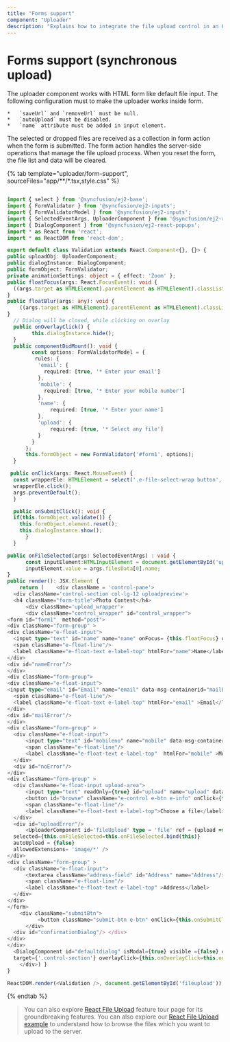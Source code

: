 ```yaml
---
title: "Forms support"
component: "Uploader"
description: "Explains how to integrate the file upload control in an HTML form (synchronous mode) and submit a form with selected files."
---
```


# Forms support (synchronous upload)

The uploader component works with HTML form like default file input. The following configuration
must to make the uploader works inside form.

    *   `saveUrl` and `removeUrl` must be null.
    *   `autoUpload` must be disabled.
    *   `name` attribute must be added in input element.

The selected or dropped files are received as a collection in form action when the form is submitted.
The form action handles the server-side operations that manage the file upload process.
When you reset the form, the file list and data will be cleared.

{% tab template="uploader/form-support", sourceFiles="app/**/*.tsx,style.css" %}

```typescript

import { select } from '@syncfusion/ej2-base';
import { FormValidator } from '@syncfusion/ej2-inputs';
import { FormValidatorModel } from '@syncfusion/ej2-inputs';
import { SelectedEventArgs, UploaderComponent } from '@syncfusion/ej2-react-inputs';
import { DialogComponent } from '@syncfusion/ej2-react-popups';
import * as React from 'react';
import * as ReactDOM from 'react-dom';

export default class Validation extends React.Component<{}, {}> {
public uploadObj: UploaderComponent;
public dialogInstance: DialogComponent;
public formObject: FormValidator;
private animationSettings: object = { effect: 'Zoom' };
public floatFocus(args: React.FocusEvent): void {
  ((args.target as HTMLElement).parentElement as HTMLElement).classList.add('e-input-focus');
}
public floatBlur(args: any): void {
    ((args.target as HTMLElement).parentElement as HTMLElement).classList.remove('e-input-focus');
}
  // Dialog will be closed, while clicking on overlay
  public onOverlayClick() {
        this.dialogInstance.hide();
  }
  public componentDidMount(): void {
        const options: FormValidatorModel = {
         rules: {
          'email': {
            required: [true, '* Enter your email']
          },
          'mobile': {
            required: [true, '* Enter your mobile number']
          },
          'name': {
              required: [true, '* Enter your name']
          },
          'upload': {
              required: [true, '* Select any file']
          }
        }
      };
      this.formObject = new FormValidator('#form1', options);
  }

 public onClick(args: React.MouseEvent) {
  const wrapperEle: HTMLElement = select('.e-file-select-wrap button', document) as HTMLElement;
  wrapperEle.click();
  args.preventDefault();
  }

  public onSubmitClick(): void {
  if(this.formObject.validate()) {
    this.formObject.element.reset();
    this.dialogInstance.show();
      }
  }

public onFileSelected(args: SelectedEventArgs) : void {
      const inputElement:HTMLInputElement = document.getElementById('upload') as HTMLInputElement;
      inputElement.value = args.filesData[0].name;
}
public render(): JSX.Element {
    return (    <div className = 'control-pane'>
  <div className='control-section col-lg-12 uploadpreview'>
  <h4 className="form-title">Photo Contest</h4>
      <div className='upload_wrapper'>
      <div className="control_wrapper" id="control_wrapper">
<form id="form1"  method="post">
<div className="form-group" >
<div className="e-float-input">
  <input type="text" id="name" name="name" onFocus= {this.floatFocus} onBlur= {this.floatBlur}  data-msg-containerid="nameError" />
  <span className="e-float-line"/>
  <label className="e-float-text e-label-top" htmlFor="name">Name</label>
</div>
<div id="nameError"/>
</div>
<div className="form-group">
<div className="e-float-input">
<input type="email" id="Email" name="email" data-msg-containerid="mailError"/>
  <span className="e-float-line"/>
  <label className="e-float-text e-label-top" htmlFor="email" >Email</label>
</div>
<div id="mailError"/>
</div>
<div className="form-group" >
  <div className="e-float-input">
      <input type="text" id="mobileno" name="mobile" data-msg-containerid="noError" />
      <span className="e-float-line"/>
      <label className="e-float-text e-label-top"  htmlFor="mobile" >Mobile no</label>
  </div>
  <div id="noError"/>
</div>
<div className="form-group" >
  <div className="e-float-input upload-area">
      <input type="text" readOnly={true} id="upload" name="upload" data-msg-containerid="uploadError"/>
      <button id="browse" className="e-control e-btn e-info" onClick={this.onClick}>Browse..</button>
      <span className="e-float-line"/>
      <label className="e-float-text e-label-top">Choose a file</label>
  </div>
  <div id="uploadError"/>
      <UploaderComponent id='fileUpload' type = 'file' ref = {upload => {this.uploadObj = upload !}}
  selected={this.onFileSelected=this.onFileSelected.bind(this)}
  autoUpload = {false}
  allowedExtensions= 'image/*' />
</div>
<div className="form-group" >
  <div className="e-float-input">
      <textarea className="address-field" id="Address" name="Address"/>
      <span className="e-float-line"/>
      <label className="e-float-text e-label-top" >Address</label>
  </div>
</div>
</form>
    <div className="submitBtn">
          <button className="submit-btn e-btn" onClick={this.onSubmitClick = this.onSubmitClick.bind(this)} id="submit-btn">Submit</button>
      </div>
  <div id="confirmationDialog"/> </div>
</div>
</div>
  <DialogComponent id="defaultdialog" isModal={true} visible ={false} content = 'Your details has been updated successfully, Thank you' animationSettings={this.animationSettings} width={'50%'}  ref={dialog => this.dialogInstance = dialog!}
  target={'.control-section'} overlayClick={this.onOverlayClick=this.onOverlayClick.bind(this)} />
    </div>) }
}

ReactDOM.render(<Validation />, document.getElementById('fileupload'));
```

{% endtab %}

>You can also explore [React File Upload](https://www.syncfusion.com/react-ui-components/react-file-upload) feature tour page for its groundbreaking features. You can also explore our [React File Upload example](https://ej2.syncfusion.com/react/demos/#/material/uploader/default) to understand how to browse the files which you want to upload to the server.
